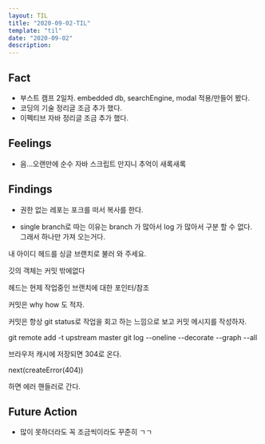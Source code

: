 ```yaml
---
layout: TIL
title: "2020-09-02-TIL"
template: "til"
date: "2020-09-02"
description: 
---
```


## Fact

- 부스트 캠프 2일차. embedded db, searchEngine, modal 적용/만들어 봤다.
- 코딩의 기술 정리글 조금 추가 했다.
- 이펙티브 자바 정리글 조금 추가 했다.

## Feelings

- 음...오랜만에 순수 자바 스크립트 만지니 추억이 새록새록

## Findings

- 권한 없는 레포는 포크를 떠서 복사를 한다.

- single branch로 따는 이유는  branch 가 많아서 log 가 많아서 구분 할 수 없다. 그래서 하나만 가져 오는거다.

내 아이디 헤드를 싱글 브랜치로 불러 와 주세요.

깃의 객체는 커밋 밖에없다

헤드는 현제 작업중인 브랜치에 대한 포인터/참조

커밋은 why how 도 적자.

커밋은 항상 git status로 작업을 회고 하는 느낌으로 보고 커밋 메시지를 작성하자.

git remote add -t upstream master
git log  --oneline  --decorate --graph --all

브라우저 캐시에 저장되면 304로 온다.

next(createError(404))

하면 에러 핸들러로 간다.

## Future Action

- 많이 못하더라도 꼭 조금씩이라도 꾸준히 ㄱㄱ
